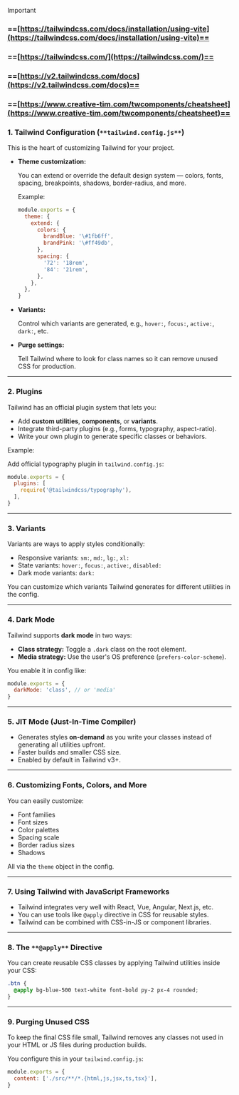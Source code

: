 
> [!important]
> 
> ### ==[https://tailwindcss.com/docs/installation/using-vite](https://tailwindcss.com/docs/installation/using-vite)==
> 
> ### ==[https://tailwindcss.com/](https://tailwindcss.com/)==
> 
> ### ==[https://v2.tailwindcss.com/docs](https://v2.tailwindcss.com/docs)==
> 
> ### ==[https://www.creative-tim.com/twcomponents/cheatsheet](https://www.creative-tim.com/twcomponents/cheatsheet)==

### 1. **Tailwind Configuration (**`**tailwind.config.js**`**)**

This is the heart of customizing Tailwind for your project.

- **Theme customization:**
    
    You can extend or override the default design system — colors, fonts, spacing, breakpoints, shadows, border-radius, and more.
    
    Example:
    
    ```JavaScript
    module.exports = {
      theme: {
        extend: {
          colors: {
            brandBlue: '\#1fb6ff',
            brandPink: '\#ff49db',
          },
          spacing: {
            '72': '18rem',
            '84': '21rem',
          },
        },
      },
    }
    ```
    
- **Variants:**
    
    Control which variants are generated, e.g., `hover:`, `focus:`, `active:`, `dark:`, etc.
    
- **Purge settings:**
    
    Tell Tailwind where to look for class names so it can remove unused CSS for production.
    

---

### 2. **Plugins**

Tailwind has an official plugin system that lets you:

- Add **custom utilities**, **components**, or **variants**.
- Integrate third-party plugins (e.g., forms, typography, aspect-ratio).
- Write your own plugin to generate specific classes or behaviors.

Example:

Add official typography plugin in `tailwind.config.js`:

```JavaScript
module.exports = {
  plugins: [
    require('@tailwindcss/typography'),
  ],
}
```

---

### 3. **Variants**

Variants are ways to apply styles conditionally:

- Responsive variants: `sm:`, `md:`, `lg:`, `xl:`
- State variants: `hover:`, `focus:`, `active:`, `disabled:`
- Dark mode variants: `dark:`

You can customize which variants Tailwind generates for different utilities in the config.

---

### 4. **Dark Mode**

Tailwind supports **dark mode** in two ways:

- **Class strategy:** Toggle a `.dark` class on the root element.
- **Media strategy:** Use the user's OS preference (`prefers-color-scheme`).

You enable it in config like:

```JavaScript
module.exports = {
  darkMode: 'class', // or 'media'
}
```

---

### 5. **JIT Mode (Just-In-Time Compiler)**

- Generates styles **on-demand** as you write your classes instead of generating all utilities upfront.
- Faster builds and smaller CSS size.
- Enabled by default in Tailwind v3+.

---

### 6. **Customizing Fonts, Colors, and More**

You can easily customize:

- Font families
- Font sizes
- Color palettes
- Spacing scale
- Border radius sizes
- Shadows

All via the `theme` object in the config.

---

### 7. **Using Tailwind with JavaScript Frameworks**

- Tailwind integrates very well with React, Vue, Angular, Next.js, etc.
- You can use tools like `@apply` directive in CSS for reusable styles.
- Tailwind can be combined with CSS-in-JS or component libraries.

---

### 8. **The** `**@apply**` **Directive**

You can create reusable CSS classes by applying Tailwind utilities inside your CSS:

```CSS
.btn {
  @apply bg-blue-500 text-white font-bold py-2 px-4 rounded;
}
```

---

### 9. **Purging Unused CSS**

To keep the final CSS file small, Tailwind removes any classes not used in your HTML or JS files during production builds.

You configure this in your `tailwind.config.js`:

```JavaScript
module.exports = {
  content: ['./src/**/*.{html,js,jsx,ts,tsx}'],
}
```

